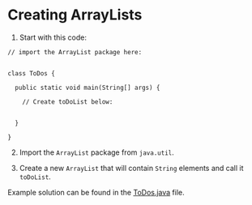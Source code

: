 # Creating ArrayLists

1. Start with this code:

```
// import the ArrayList package here:


class ToDos {
  
  public static void main(String[] args) {
    
    // Create toDoList below:
    
    
  }
  
}
```

2. Import the ```ArrayList``` package from ```java.util```.

3. Create a new ```ArrayList``` that will contain ```String``` elements and call it ```toDoList```.

Example solution can be found in the [ToDos.java](https://github.com/keldavis/Java-Practice/blob/master/Foundations/5.%20Arrays%20and%20ArrayLists/Creating%20ArrayLists/ToDos.java) file.